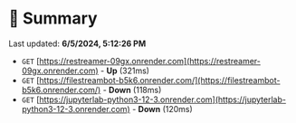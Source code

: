 # 📖 Summary
Last updated: **6/5/2024, 5:12:26 PM**

- `GET` [https://restreamer-09gx.onrender.com](https://restreamer-09gx.onrender.com) - **Up** (321ms)
- `GET` [https://filestreambot-b5k6.onrender.com/](https://filestreambot-b5k6.onrender.com/) - **Down** (118ms)
- `GET` [https://jupyterlab-python3-12-3.onrender.com](https://jupyterlab-python3-12-3.onrender.com) - **Down** (120ms)
